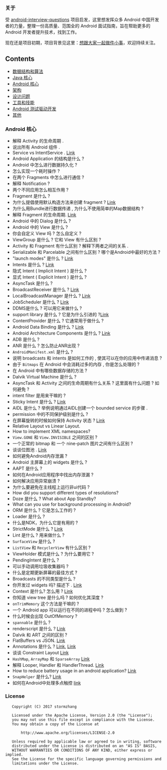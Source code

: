 ### 关于

受 [android-interview-questions](https://github.com/MindorksOpenSource/android-interview-questions) 项目启发，这里想发挥众多 Android 中国开发者的力量，整理一份高质量、范围全的 Android 面试指南，旨在帮助更多的 Android 开发者提升技术，找到工作。

现在还是项目初期，项目背景见这里：[想跟大家一起做件小事](http://mp.weixin.qq.com/s/t038R0bDDZ6dg4bwDoj2cQ)，欢迎持续关注。

## Contents
 * [数据结构和算法](#data-structures-and-algorithms)
 * [Java 核心](#core-java)
 * [Android 核心](#core-android)
 * [架构](#architecture)
 * [设计问题](#design-problem)
 * [工具和技能](#tools-and-technologies)
 * [Android 测试驱动开发](#android-test-driven-development)
 * [其他](#others)


### Android 核心


* 解释 Activity 的生命周期 .
* 说出所有 Android 组件 .
* Service vs IntentService . [Link](https://stackoverflow.com/a/15772151/5153275)
* Android Application 的结构是什么 ?
* Android 中怎么进行数据持久化 ?
* 怎么实现一个耗时操作 ?
* 在两个 Fragments 中怎么进行通信 ?
* 解释 Notification ?
* 两个不同应用怎么相互作用 ?
* Fragment 是什么 ?
* 为什么提倡使用默认构造方法来创建 fragment ? [Link](https://stackoverflow.com/a/16042750/2809326)
* 为什么用Bundle进行数据传递 , 为什么不使用简单的Map数据结构 ?
* 解释 Fragment 的生命周期. [Link](https://www.techsfo.com/blog/wp-content/uploads/2014/08/complete_android_fragment_lifecycle.png)
* Android 中的 Dialog 是什么 ?
* Android 中的 View 是什么 ?
* 你会自定义 View 吗 ? 怎么自定义 ?
* ViewGroup 是什么 ? 它和 View 有什么区别 ?
* Activity 和 Fragment 有什么区别 ? 解释下两者之间的关系 .
* Serializable 和 Parcelable 之间有什么区别 ? 哪个是Android中最好的方法 ?
* "launch modes" 是什么 ? [Link](https://blog.mindorks.com/android-activity-launchmode-explained-cbc6cf996802)
* Intents 是什么 ? [Link](https://stackoverflow.com/questions/6578051/what-is-an-intent-in-android)
* 隐式 Intent ( Implicit Intent ) 是什么 ?
* 显式 Intent ( Explicit Intent ) 是什么 ?
* AsyncTask 是什么 ?
* BroadcastReceiver 是什么 ? [Link](https://stackoverflow.com/questions/5296987/what-is-broadcastreceiver-and-when-we-use-it)
* LocalBroadcastManager 是什么 ? [Link](https://developer.android.com/reference/android/support/v4/content/LocalBroadcastManager.html)
* JobScheduler 是什么 ? [Link](http://www.vogella.com/tutorials/AndroidTaskScheduling/article.html)
* DDMS是什么 ? 可以用它来做什么 ?
* support library 是什么 ? 它是为什么引进的 ?[Link](http://martiancraft.com/blog/2015/06/android-support-library/)
* ContentProvider 是什么 ? 它通常用于做什么 ?
* Android Data Binding 是什么 ? [Link](https://developer.android.com/topic/libraries/data-binding/index.html)
* Android Architecture Components 是什么 ? [Link](https://developer.android.com/topic/libraries/architecture/index.html)
* ADB 是什么 ?
* ANR 是什么 ? 怎么防止ANR出现 ?
* `AndroidManifest.xml` 是什么 ?
* 说明 broadcasts 和 intents 是如何工作的 , 使其可以在你的应用中传递消息 ?
* 由于 `Bitmaps` 在 Android 中会消耗过多的内存 , 你是怎么处理的 ?
* 在 Android 中有哪些数据存储的方法 ?
* Dalvik Virtual Machine 是什么 ?
* AsyncTask 和 Activity 之间的生命周期有什么关系 ? 这里面有什么问题 ? 如何避免 ?
* intent filter 是用来干嘛的 ?
* Sticky Intent 是什么 ? [Link](http://www.androidinterview.com/what-is-a-sticky-intent/)
* AIDL 是什么 ? 举例说明通过AIDL创建一个 bounded service 的步骤 .
* permission 中的不同保护级别是什么 ?
* 在屏幕旋转的时候如何保持 Activity 状态 ? [Link](https://stackoverflow.com/questions/3915952/how-to-save-state-during-orientation-change-in-android-if-the-state-is-made-of-m)
* Relative Layout vs Linear Layout.
* How to implement XML namespaces?
* `View.GONE` 和 `View.INVISIBLE` 之间的区别 ?
* 一个正常的 bitmap 和 一个 nine-patch 图片之间有什么区别 ?
* 谈谈位图池 .  [Link](https://blog.mindorks.com/how-to-use-bitmap-pool-in-android-56c71a55533c)
* 如何避免Android内存泄漏 ?
* Android 主屏幕上的 widgets 是什么 ?
* AAPT 是什么 ?
* 如何在Android应用程序中找出内存泄漏 ?
* 如何解决应用异常崩溃 ?
* 为什么要避免在主线程上运行非ui代码 ?
* How did you support different types of resolutions?
* Doze 是什么 ? What about App Standby?
* What can you use for background processing in Android?
* ORM 是什么 ? 它是怎么工作的 ?
* Loader 是什么 ?
* 什么是NDK，为什么它是有用的 ?
* StrictMode 是什么 ? [Link](https://blog.mindorks.com/use-strictmode-to-find-things-you-did-by-accident-in-android-development-4cf0e7c8d997)
* Lint 是什么 ? 用来做什么 ?
* `SurfaceView` 是什么 ?
* `ListView` 和 `RecyclerView` 有什么区别 ?
* ViewHolder 模式是什么 ? 为什么要用它 ?
* PendingIntent 是什么 ?
* 可以手动调用垃圾收集器吗 ?
* 什么是定期更新屏幕的最佳方式 ?
* Broadcasts 的不同类型是什么 ?
* 你开发过 widgets 吗? 描述下 . [Link](https://blog.mindorks.com/android-widgets-ad3d166458d3)
* Context 是什么? 怎么用 ? [Link](https://medium.com/p/understanding-context-in-android-application-330913e32514)
* 你知道 view tree 是什么吗 ? 如何优化其深度 ?
* `onTrimMemory` 这个方法是干嘛的 ?
* 一个 Android app 可以运行在不同的进程中吗 ? 怎么做到 ?
* 什么时候会出现 OutOfMemory ?
* `spannable` 是什么 ?
* renderscript 是什么 ? [Link](https://blog.mindorks.com/comparing-android-ndk-and-renderscript-1a718c01f6fe)
* Dalvik 和 ART 之间的区别 ?
* FlatBuffers vs JSON. [Link](https://blog.mindorks.com/why-consider-flatbuffer-over-json-2e4aa8d4ed07)
* Annotations 是什么 ? [Link](https://blog.mindorks.com/creating-custom-annotations-in-android-a855c5b43ed9), [Link](https://blog.mindorks.com/improve-your-android-coding-through-annotations-26b3273c137a)
* 谈谈 Constraint Layout [Link](https://blog.mindorks.com/using-constraint-layout-in-android-531e68019cd)
* `HashMap`, `ArrayMap` 和 `SparseArray` [Link](https://blog.mindorks.com/android-app-optimization-using-arraymap-and-sparsearray-f2b4e2e3dc47)
* 解释 Looper, Handler 和 HandlerThread. [Link](https://blog.mindorks.com/android-core-looper-handler-and-handlerthread-bd54d69fe91a)
* How to reduce battery usage in an android application? [Link](https://blog.mindorks.com/battery-optimization-for-android-apps-f4ef6170ff70)
* `SnapHelper` 是什么? [Link](https://blog.mindorks.com/using-snaphelper-in-recyclerview-fc616b6833e8)
* 如何在Android中处理多点触控 [link](https://arjun-sna.github.io/android/2016/07/20/multi-touch-android/)


### License
```
   Copyright (C) 2017 stormzhang

   Licensed under the Apache License, Version 2.0 (the "License");
   you may not use this file except in compliance with the License.
   You may obtain a copy of the License at

       http://www.apache.org/licenses/LICENSE-2.0

   Unless required by applicable law or agreed to in writing, software
   distributed under the License is distributed on an "AS IS" BASIS,
   WITHOUT WARRANTIES OR CONDITIONS OF ANY KIND, either express or implied.
   See the License for the specific language governing permissions and
   limitations under the License.
```
